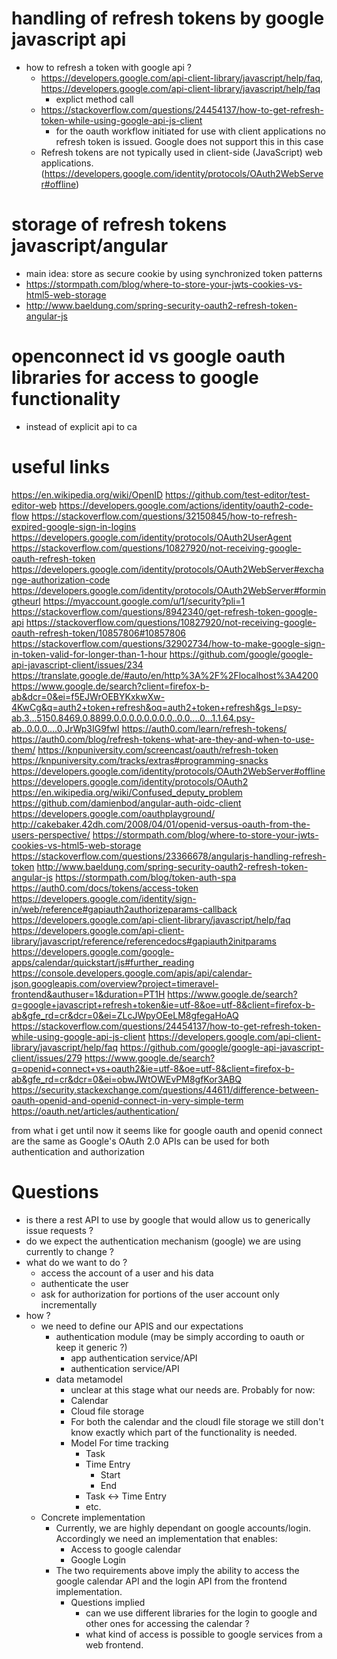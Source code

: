 # handling of refresh tokens by google javascript api
- how to refresh a token with google api ?
	- https://developers.google.com/api-client-library/javascript/help/faq, https://developers.google.com/api-client-library/javascript/help/faq
		- explict method call
	- https://stackoverflow.com/questions/24454137/how-to-get-refresh-token-while-using-google-api-js-client
		- for the oauth workflow initiated for use with client applications no refresh token is issued. Google does not support this in this case
	- Refresh tokens are not typically used in client-side (JavaScript) web applications. (https://developers.google.com/identity/protocols/OAuth2WebServer#offline)

# storage of refresh tokens javascript/angular
- main idea: store as secure cookie by using synchronized token patterns
- https://stormpath.com/blog/where-to-store-your-jwts-cookies-vs-html5-web-storage
- http://www.baeldung.com/spring-security-oauth2-refresh-token-angular-js
# openconnect id vs google oauth libraries for access to google functionality
- instead of explicit api to ca
	
# useful links

https://en.wikipedia.org/wiki/OpenID
https://github.com/test-editor/test-editor-web
https://developers.google.com/actions/identity/oauth2-code-flow
https://stackoverflow.com/questions/32150845/how-to-refresh-expired-google-sign-in-logins
https://developers.google.com/identity/protocols/OAuth2UserAgent
https://stackoverflow.com/questions/10827920/not-receiving-google-oauth-refresh-token
https://developers.google.com/identity/protocols/OAuth2WebServer#exchange-authorization-code
https://developers.google.com/identity/protocols/OAuth2WebServer#formingtheurl
https://myaccount.google.com/u/1/security?pli=1
https://stackoverflow.com/questions/8942340/get-refresh-token-google-api
https://stackoverflow.com/questions/10827920/not-receiving-google-oauth-refresh-token/10857806#10857806
https://stackoverflow.com/questions/32902734/how-to-make-google-sign-in-token-valid-for-longer-than-1-hour
https://github.com/google/google-api-javascript-client/issues/234
https://translate.google.de/#auto/en/http%3A%2F%2Flocalhost%3A4200
https://www.google.de/search?client=firefox-b-ab&dcr=0&ei=f5EJWrOEBYKxkwXw-4KwCg&q=auth2+token+refresh&oq=auth2+token+refresh&gs_l=psy-ab.3...5150.8469.0.8899.0.0.0.0.0.0.0.0..0.0....0...1.1.64.psy-ab..0.0.0....0.JrWp3IG9fwI
https://auth0.com/learn/refresh-tokens/
https://auth0.com/blog/refresh-tokens-what-are-they-and-when-to-use-them/
https://knpuniversity.com/screencast/oauth/refresh-token
https://knpuniversity.com/tracks/extras#programming-snacks
https://developers.google.com/identity/protocols/OAuth2WebServer#offline
https://developers.google.com/identity/protocols/OAuth2
https://en.wikipedia.org/wiki/Confused_deputy_problem
https://github.com/damienbod/angular-auth-oidc-client
https://developers.google.com/oauthplayground/
http://cakebaker.42dh.com/2008/04/01/openid-versus-oauth-from-the-users-perspective/
https://stormpath.com/blog/where-to-store-your-jwts-cookies-vs-html5-web-storage
https://stackoverflow.com/questions/23366678/angularjs-handling-refresh-token
http://www.baeldung.com/spring-security-oauth2-refresh-token-angular-js
https://stormpath.com/blog/token-auth-spa
https://auth0.com/docs/tokens/access-token
https://developers.google.com/identity/sign-in/web/reference#gapiauth2authorizeparams-callback
https://developers.google.com/api-client-library/javascript/help/faq
https://developers.google.com/api-client-library/javascript/reference/referencedocs#gapiauth2initparams
https://developers.google.com/google-apps/calendar/quickstart/js#further_reading
https://console.developers.google.com/apis/api/calendar-json.googleapis.com/overview?project=timeravel-frontend&authuser=1&duration=PT1H
https://www.google.de/search?q=google+javascript+refresh+token&ie=utf-8&oe=utf-8&client=firefox-b-ab&gfe_rd=cr&dcr=0&ei=ZLcJWpyOEeLM8gfegaHoAQ
https://stackoverflow.com/questions/24454137/how-to-get-refresh-token-while-using-google-api-js-client
https://developers.google.com/api-client-library/javascript/help/faq
https://github.com/google/google-api-javascript-client/issues/279
https://www.google.de/search?q=openid+connect+vs+oauth2&ie=utf-8&oe=utf-8&client=firefox-b-ab&gfe_rd=cr&dcr=0&ei=obwJWtOWEvPM8gfKor3ABQ
https://security.stackexchange.com/questions/44611/difference-between-oauth-openid-and-openid-connect-in-very-simple-term
https://oauth.net/articles/authentication/
	
from what i get until now it seems like for google oauth and openid connect are the same as Google's OAuth 2.0 APIs can be used for both authentication and authorization


# Questions

- is there a rest API to use by google that would allow us to generically issue requests ?
- do we expect the authentication mechanism (google) we are using currently to change ?
- what do we want to do ?
	- access the account of a user and his data
	- authenticate the user
	- ask for authorization for portions of the user account only incrementally
- how ?
	- we need to define our APIS and our expectations
		- authentication module (may be simply according to oauth or keep it generic ?)
			- app authentication service/API
			- authentication service/API
		- data metamodel
			- unclear at this stage what our needs are. Probably for now:
			- Calendar
			- Cloud file storage
			- For both the calendar and the cloudl file storage we still don't know exactly which part of the functionality is needed. 
			- Model For time tracking
				- Task
				- Time Entry
					- Start
					- End
				- Task <-> Time Entry
				- etc.
	- Concrete implementation
		- Currently, we are highly dependant on google accounts/login. Accordingly we need an implementation that enables:
			- Access to google calendar
			- Google Login
		- The two requirements above imply the ability to access the google calendar API and the login API from the frontend implementation.
			- Questions implied
				- can we use different libraries for the login to google and other ones for accessing the calendar ?
				- what kind of access is possible to google services from a web frontend. 